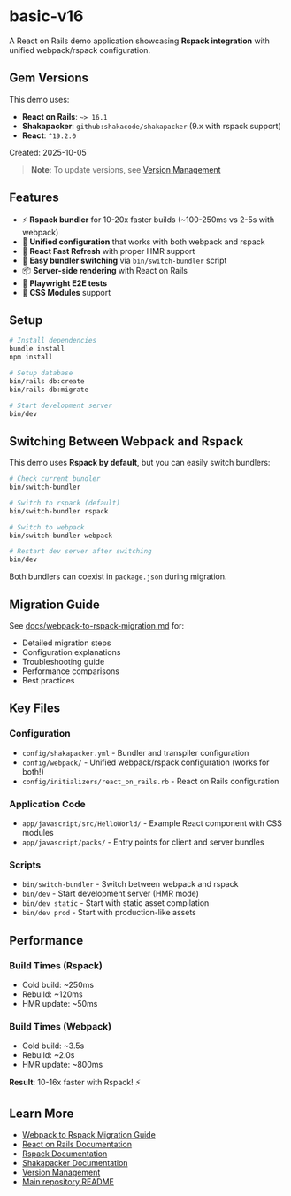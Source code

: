 # basic-v16

A React on Rails demo application showcasing **Rspack integration** with unified webpack/rspack configuration.

## Gem Versions

This demo uses:
- **React on Rails**: `~> 16.1`
- **Shakapacker**: `github:shakacode/shakapacker` (9.x with rspack support)
- **React**: `^19.2.0`

Created: 2025-10-05

> **Note**: To update versions, see [Version Management](../../docs/VERSION_MANAGEMENT.md)

## Features

- ⚡ **Rspack bundler** for 10-20x faster builds (~100-250ms vs 2-5s with webpack)
- 🔄 **Unified configuration** that works with both webpack and rspack
- 🎨 **React Fast Refresh** with proper HMR support
- 🔀 **Easy bundler switching** via `bin/switch-bundler` script
- 📦 **Server-side rendering** with React on Rails
- 🧪 **Playwright E2E tests**
- 🎯 **CSS Modules** support

## Setup

```bash
# Install dependencies
bundle install
npm install

# Setup database
bin/rails db:create
bin/rails db:migrate

# Start development server
bin/dev
```

## Switching Between Webpack and Rspack

This demo uses **Rspack by default**, but you can easily switch bundlers:

```bash
# Check current bundler
bin/switch-bundler

# Switch to rspack (default)
bin/switch-bundler rspack

# Switch to webpack
bin/switch-bundler webpack

# Restart dev server after switching
bin/dev
```

Both bundlers can coexist in `package.json` during migration.

## Migration Guide

See [docs/webpack-to-rspack-migration.md](docs/webpack-to-rspack-migration.md) for:
- Detailed migration steps
- Configuration explanations
- Troubleshooting guide
- Performance comparisons
- Best practices

## Key Files

### Configuration
- `config/shakapacker.yml` - Bundler and transpiler configuration
- `config/webpack/` - Unified webpack/rspack configuration (works for both!)
- `config/initializers/react_on_rails.rb` - React on Rails configuration

### Application Code
- `app/javascript/src/HelloWorld/` - Example React component with CSS modules
- `app/javascript/packs/` - Entry points for client and server bundles

### Scripts
- `bin/switch-bundler` - Switch between webpack and rspack
- `bin/dev` - Start development server (HMR mode)
- `bin/dev static` - Start with static asset compilation
- `bin/dev prod` - Start with production-like assets

## Performance

### Build Times (Rspack)
- Cold build: ~250ms
- Rebuild: ~120ms
- HMR update: ~50ms

### Build Times (Webpack)
- Cold build: ~3.5s
- Rebuild: ~2.0s
- HMR update: ~800ms

**Result**: 10-16x faster with Rspack! ⚡

## Learn More

- [Webpack to Rspack Migration Guide](docs/webpack-to-rspack-migration.md)
- [React on Rails Documentation](https://www.shakacode.com/react-on-rails/docs/)
- [Rspack Documentation](https://rspack.rs/)
- [Shakapacker Documentation](https://github.com/shakacode/shakapacker)
- [Version Management](../../docs/VERSION_MANAGEMENT.md)
- [Main repository README](../../README.md)
